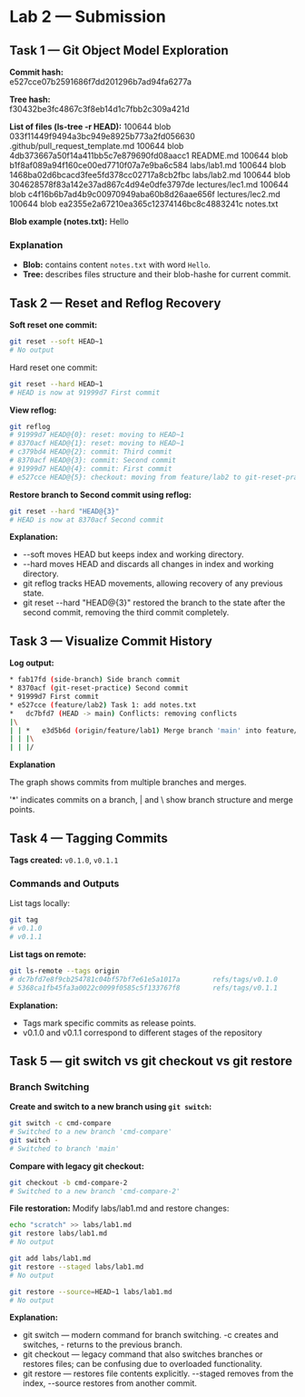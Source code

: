# Lab 2 — Submission

## Task 1 — Git Object Model Exploration


**Commit hash:**  
e527cce07b2591686f7dd201296b7ad94fa6277a

**Tree hash:**  
f30432be3fc4867c3f8eb14d1c7fbb2c309a421d

**List of files (ls-tree -r HEAD):**
100644 blob 033f11449f9494a3bc949e8925b773a2fd056630 .github/pull_request_template.md
100644 blob 4db373667a50f14a411bb5c7e879690fd08aacc1 README.md
100644 blob b1f8af089a94f160ce00ed7710f07a7e9ba6c584 labs/lab1.md
100644 blob 1468ba02d6bcacd3fee5fd378cc02717a8cb2fbc labs/lab2.md
100644 blob 304628578f83a142e37ad867c4d94e0dfe3797de lectures/lec1.md
100644 blob c4f16b6b7ad4b9c00970949aba60b8d26aae656f lectures/lec2.md
100644 blob ea2355e2a67210ea365c12374146bc8c4883241c notes.txt

**Blob example (notes.txt):**
Hello

### Explanation

- **Blob:** contains content `notes.txt` with word `Hello`.
- **Tree:** describes files structure and their blob-hashe for current commit.

## Task 2 — Reset and Reflog Recovery

**Soft reset one commit:**
```bash
git reset --soft HEAD~1
# No output
```

Hard reset one commit:

```bash
git reset --hard HEAD~1
# HEAD is now at 91999d7 First commit
```

**View reflog:**

```bash
git reflog
# 91999d7 HEAD@{0}: reset: moving to HEAD~1
# 8370acf HEAD@{1}: reset: moving to HEAD~1
# c379bd4 HEAD@{2}: commit: Third commit
# 8370acf HEAD@{3}: commit: Second commit
# 91999d7 HEAD@{4}: commit: First commit
# e527cce HEAD@{5}: checkout: moving from feature/lab2 to git-reset-practice
```

**Restore branch to Second commit using reflog:**

```bash
git reset --hard "HEAD@{3}"
# HEAD is now at 8370acf Second commit
```

**Explanation:**

- --soft moves HEAD but keeps index and working directory.
- --hard moves HEAD and discards all changes in index and working directory.
- git reflog tracks HEAD movements, allowing recovery of any previous state.
- git reset --hard "HEAD@{3}" restored the branch to the state after the second commit, removing the third commit completely.


## Task 3 — Visualize Commit History

**Log output:**

```bash
* fab17fd (side-branch) Side branch commit
* 8370acf (git-reset-practice) Second commit
* 91999d7 First commit
* e527cce (feature/lab2) Task 1: add notes.txt
*   dc7bfd7 (HEAD -> main) Conflicts: removing conflicts
|\
| | *   e3d5b6d (origin/feature/lab1) Merge branch 'main' into feature/lab1
| | |\
| | |/
```

**Explanation**

The graph shows commits from multiple branches and merges.

'*' indicates commits on a branch, | and \ show branch structure and merge points.

## Task 4 — Tagging Commits

**Tags created:** `v0.1.0`, `v0.1.1`

### Commands and Outputs

List tags locally:

```bash
git tag
# v0.1.0
# v0.1.1
```

**List tags on remote:**

```bash
git ls-remote --tags origin
# dc7bfd7e8f9cb254781c04bf57bf7e61e5a1017a        refs/tags/v0.1.0
# 5368ca1fb45fa3a0022c0099f0585c5f133767f8        refs/tags/v0.1.1
```

**Explanation:**

- Tags mark specific commits as release points.
- v0.1.0 and v0.1.1 correspond to different stages of the repository

## Task 5 — git switch vs git checkout vs git restore

### Branch Switching

**Create and switch to a new branch using `git switch`:**

```bash
git switch -c cmd-compare
# Switched to a new branch 'cmd-compare'
git switch -
# Switched to branch 'main'
```

**Compare with legacy git checkout:**
```bash
git checkout -b cmd-compare-2
# Switched to a new branch 'cmd-compare-2'
```

**File restoration:**
Modify labs/lab1.md and restore changes:

```bash
echo "scratch" >> labs/lab1.md
git restore labs/lab1.md
# No output

git add labs/lab1.md
git restore --staged labs/lab1.md
# No output

git restore --source=HEAD~1 labs/lab1.md
# No output
```

**Explanation:**

- git switch — modern command for branch switching. -c creates and switches, - returns to the previous branch.
- git checkout — legacy command that also switches branches or restores files; can be confusing due to overloaded functionality.
- git restore — restores file contents explicitly. --staged removes from the index, --source restores from another commit.